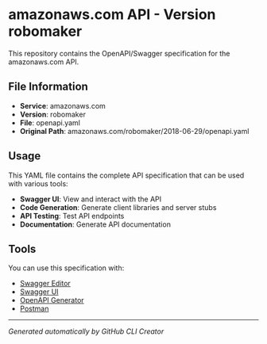 # amazonaws.com API - Version robomaker

This repository contains the OpenAPI/Swagger specification for the amazonaws.com API.

## File Information

- **Service**: amazonaws.com
- **Version**: robomaker
- **File**: openapi.yaml
- **Original Path**: amazonaws.com/robomaker/2018-06-29/openapi.yaml

## Usage

This YAML file contains the complete API specification that can be used with various tools:

- **Swagger UI**: View and interact with the API
- **Code Generation**: Generate client libraries and server stubs
- **API Testing**: Test API endpoints
- **Documentation**: Generate API documentation

## Tools

You can use this specification with:

- [Swagger Editor](https://editor.swagger.io/)
- [Swagger UI](https://swagger.io/tools/swagger-ui/)
- [OpenAPI Generator](https://openapi-generator.tech/)
- [Postman](https://www.postman.com/)

---

*Generated automatically by GitHub CLI Creator*

